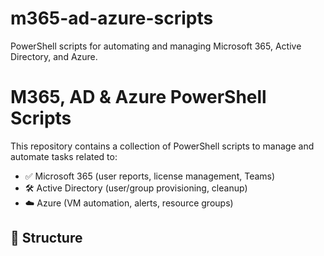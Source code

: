 # m365-ad-azure-scripts
PowerShell scripts for automating and managing Microsoft 365, Active Directory, and Azure.
# M365, AD & Azure PowerShell Scripts

This repository contains a collection of PowerShell scripts to manage and automate tasks related to:

- ✅ Microsoft 365 (user reports, license management, Teams)
- 🛠️ Active Directory (user/group provisioning, cleanup)
- ☁️ Azure (VM automation, alerts, resource groups)

## 📂 Structure

